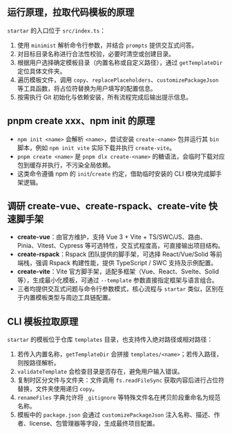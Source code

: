 ## 运行原理，拉取代码模板的原理

`startar` 的入口位于 `src/index.ts`：
1. 使用 `minimist` 解析命令行参数，并结合 `prompts` 提供交互式问答。
2. 对目标目录名称进行合法性校验，必要时清空或创建目录。
3. 根据用户选择确定模板目录（内置名称或自定义路径），通过 `getTemplateDir` 定位具体文件夹。
4. 遍历模板文件，调用 `copy`、`replacePlaceholders`、`customizePackageJson` 等工具函数，将占位符替换为用户填写的配置信息。
5. 按需执行 Git 初始化与依赖安装，所有流程完成后输出提示信息。

## pnpm create xxx、npm init 的原理

- `npm init <name>` 会解析 `<name>`，尝试安装 `create-<name>` 包并运行其 `bin` 脚本，例如 `npm init vite` 实际下载并执行 `create-vite`。
- `pnpm create <name>` 是 `pnpm dlx create-<name>` 的糖语法，会临时下载对应包到缓存并执行，不污染全局依赖。
- 这类命令遵循 npm 的 `init`/`create` 约定，借助临时安装的 CLI 模块完成脚手架逻辑。

## 调研 create-vue、create-rspack、create-vite 快速脚手架

- **create-vue**：由官方维护，支持 Vue 3 + Vite + TS/SWC/JS、路由、Pinia、Vitest、Cypress 等可选特性，交互式程度高，可直接输出项目结构。
- **create-rspack**：Rspack 团队提供的脚手架，可选择 React/Vue/Solid 等前端栈，强调 Rspack 构建性能，提供 TypeScript / SWC 支持及示例配置。
- **create-vite**：Vite 官方脚手架，适配多框架（Vue、React、Svelte、Solid 等），生成最小化模板，可通过 `--template` 参数直接指定框架与语言组合。
- 三者均提供交互式问题与命令行参数模式，核心流程与 `startar` 类似，区别在于内置模板类型与周边工具链配置。

## CLI 模板拉取原理

`startar` 的模板位于仓库 `templates` 目录，也支持传入绝对路径或相对路径：

1. 若传入内置名称，`getTemplateDir` 会拼接 `templates/<name>`；若传入路径，则按路径解析。
2. `validateTemplate` 会检查目录是否存在，避免用户输入错误。
3. 复制时区分文件与文件夹：文件调用 `fs.readFileSync` 获取内容后进行占位符替换，文件夹使用递归 `copy`。
4. `renameFiles` 字典允许将 `_gitignore` 等特殊文件名在拷贝阶段重命名为规范名称。
5. 模板中的 `package.json` 会通过 `customizePackageJson` 注入名称、描述、作者、license、包管理器等字段，生成最终项目配置。
